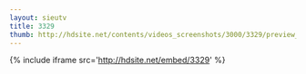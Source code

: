 ```yaml
---
layout: sieutv
title: 3329
thumb: http://hdsite.net/contents/videos_screenshots/3000/3329/preview_360p.mp4.jpg
---
```

{% include iframe src='http://hdsite.net/embed/3329' %}
 

